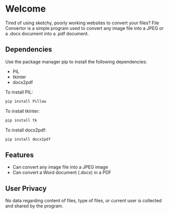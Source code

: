 # Welcome
Tired of using sketchy, poorly working websites to convert your files? File Convertor is a simple program used to convert any image file into a JPEG or a .docx document into a .pdf document.

## Dependencies
Use the package manager pip to install the following dependencies:
- PIL
- tkinter
- docx2pdf

To install PIL: 
```bash
pip install Pillow
```
To install tkinter:
```bash
pip install tk
```
To install docx2pdf:
```bash
pip install docx2pdf
```
## Features
- Can convert any image file into a JPEG image
- Can convert a Word document (.docx) in a PDF

## User Privacy
No data regarding content of files, type of files, or current user is collected and shared by the program. 
